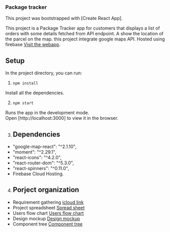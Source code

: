 ### Package tracker

This project was bootstrapped with [Create React App].

This project is a Package Tracker app for customers that displays a list of orders with some details fetched from API endpoint.
A show the location of the parcel on the map.
this project integrate google maps API.
Hosted using firebase [Visit the webapp].


## Setup

In the project directory, you can run:

1. `npm install`

Install all the dependencies.

2. `npm start`

Runs the app in the development mode.\
Open [http://localhost:3000] to view it in the browser.

3. ## Dependencies
- "google-map-react": "^2.1.10",
- "moment": "^2.29.1",
- "react-icons": "^4.2.0",
- "react-router-dom": "^5.3.0",
- "react-spinners": "^0.11.0",
- Firebase Cloud Hosting.

4. ## Porject organization
- Requirement gathering [icloud link]
- Project spreadsheet [Spread sheet]
- Users flow chart [Users flow chart]
- Design mockup [Design mockup]
- Component tree [Component tree]
    


<br/>
<br/>

[Visit the webapp]: https://currency-converter-e62df.web.app/
[icloud link]: https://www.icloud.com/pages/065pY9vROFmdd-EuUBMD62LdQ#project-3-package-tracker-Hassan-Obeid
[Spread sheet]: https://docs.google.com/spreadsheets/d/1C8kT0vXKhqCnKiuOEmvucvTvfwFjAw5M/edit?usp=sharing&ouid=115827464576694642970&rtpof=true&sd=true
[Users flow chart]: https://whimsical.com/flowchart-package-tracker-hassan-QYKf2GLmYQEuT4hpEhZhk7
[Design mockup]: https://www.figma.com/file/1WqTUTQ9u351ABbuPndaj2/Package-tracker-hassan?node-id=5%3A157
[Component tree]: https://whimsical.com/package-tracker-7pTEgXWvzd1x2phiHrZwDc